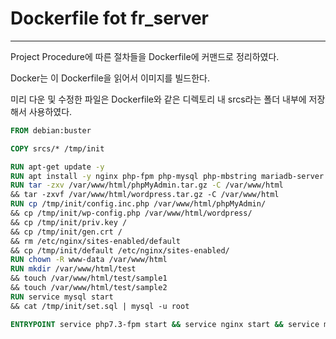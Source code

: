 # Dockerfile fot fr_server

---

Project Procedure에 따른 절차들을 Dockerfile에 커맨드로 정리하였다.

Docker는 이 Dockerfile을 읽어서 이미지를 빌드한다.

미리 다운 및 수정한 파일은 Dockerfile와 같은 디렉토리 내 srcs라는 폴더 내부에 저장해서 사용하였다.

```dockerfile
FROM debian:buster

COPY srcs/* /tmp/init

RUN apt-get update -y
RUN apt install -y nginx php-fpm php-mysql php-mbstring mariadb-server 
RUN tar -zxv /var/www/html/phpMyAdmin.tar.gz -C /var/www/html
&& tar -zxvf /var/www/html/wordpress.tar.gz -C /var/www/html
RUN cp /tmp/init/config.inc.php /var/www/html/phpMyAdmin/
&& cp /tmp/init/wp-config.php /var/www/html/wordpress/
&& cp /tmp/init/priv.key /
&& cp /tmp/init/gen.crt /
&& rm /etc/nginx/sites-enabled/default
&& cp /tmp/init/default /etc/nginx/sites-enabled/
RUN chown -R www-data /var/www/html
RUN mkdir /var/www/html/test
&& touch /var/www/html/test/sample1
&& touch /var/www/html/test/sample2
RUN service mysql start
&& cat /tmp/init/set.sql | mysql -u root

ENTRYPOINT service php7.3-fpm start && service nginx start && service mysql start &&sleep inf
```

